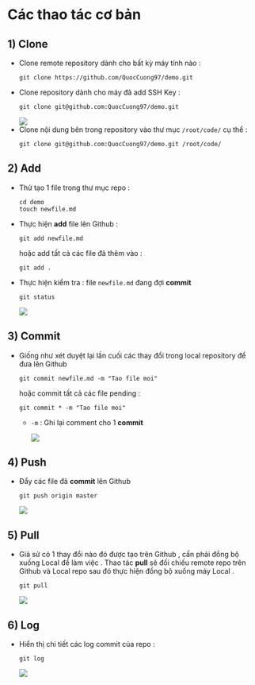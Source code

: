 # Các thao tác cơ bản
## **1) Clone**
- Clone remote repository dành cho bất kỳ máy tính nào :
    ```
    git clone https://github.com/QuocCuong97/demo.git
    ```
- Clone repository dành cho máy đã add SSH Key :
    ```
    git clone git@github.com:QuocCuong97/demo.git
    ```
    <img src=https://i.imgur.com/AWazdfi.png>
- Clone nội dung bên trong repository vào thư mục `/root/code/` cụ thể :
    ```
    git clone git@github.com:QuocCuong97/demo.git /root/code/
    ```
## **2) Add**
- Thử tạo 1 file trong thư mục repo :
    ```
    cd demo
    touch newfile.md
    ```
- Thực hiện **add** file lên Github :
    ```
    git add newfile.md
    ```
    hoặc add tất cả các file đã thêm vào :
    ```
    git add .
    ```
- Thực hiện kiểm tra : file `newfile.md` đang đợi **commit**
    ```
    git status
    ```

    <img src=https://i.imgur.com/N7yvyMj.png>

## **3) Commit**
- Giống như xét duyệt lại lần cuối các thay đổi trong local repository để đưa lên Github
    ```
    git commit newfile.md -m "Tao file moi"
    ```
    hoặc commit tất cả các file pending :
    ```
    git commit * -m "Tao file moi"
    ```
    - `-m` : Ghi lại comment cho 1 **commit**

        <img src=https://i.imgur.com/kZ3OpKa.png>
## **4) Push**
- Đẩy các file đã **commit** lên Github
    ```
    git push origin master
    ```

    <img src=https://i.imgur.com/Rw6ijWD.png>

## **5) Pull**
- Giả sử có 1 thay đổi nào đó được tạo trên Github , cần phải đồng bộ xuống Local để làm việc . Thao tác **pull** sẽ đối chiếu remote repo trên Github và Local repo sau đó thực hiện đồng bộ xuống máy Local .
    ```
    git pull
    ```
    <img src=https://i.imgur.com/ADvn3g8.png>

## **6) Log**
- Hiển thị chi tiết các log commit của repo :
    ```
    git log
    ```
    <img src=https://i.imgur.com/mDsgeZF.png>